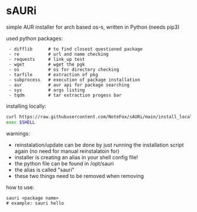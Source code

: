 # sAURi
simple AUR installer for arch based os-s, written in Python (needs pip3)

used python packages:
```
 - difflib      # to find closest questioned package
 - re           # url and name checking
 - requests     # link_up test
 - wget         # wget the pgk
 - os           # os for directory checking
 - tarfile      # extraction of pkg
 - subprocess   # execution of package installation
 - aur          # aur api for package searching
 - sys          # args listing
 - tqdm         # tar extraction progess bar
```

installing locally:
```bash
curl https://raw.githubusercontent.com/NoteFox/sAURi/main/install_locally.sh | bash
exec $SHELL
```
warnings: 
 - reinstalation/update can be done by just running the installation script again (no need for manual reinstalatoin for)
 - installer is creating an alias in your shell config file!
 - the python file can be found in /opt/sauri 
 - the alias is called "sauri"
 - these two things need to be removed when removing

how to use:
```
sauri <package name>
# example: sauri hello
```

